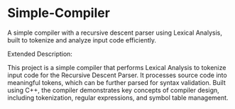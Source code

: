 # Simple-Compiler
A simple compiler with a recursive descent parser using Lexical Analysis, built to tokenize and analyze input code efficiently. 


Extended Description:

This project is a simple compiler that performs Lexical Analysis to tokenize input code for the Recursive Descent Parser. 
It processes source code into meaningful tokens, which can be further parsed for syntax validation. Built using C++, the compiler
demonstrates key concepts of compiler design, including tokenization, regular expressions, and symbol table management.
